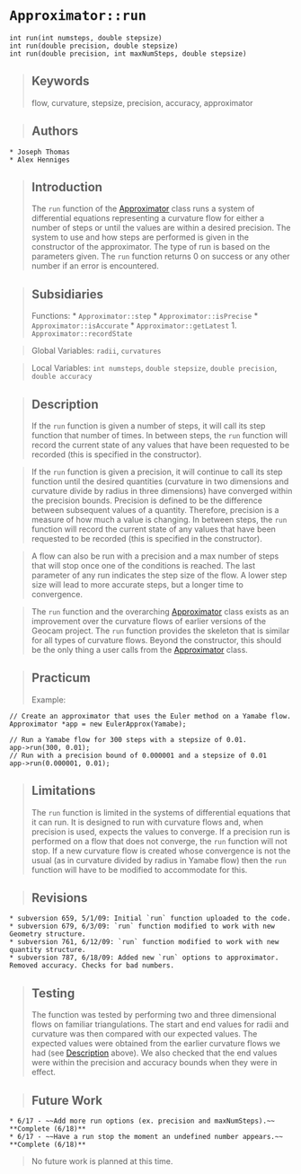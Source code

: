 # `Approximator::run` #
```
int run(int numsteps, double stepsize)	
int run(double precision, double stepsize)
int run(double precision, int maxNumSteps, double stepsize)
```

> ## Keywords ##
> flow, curvature, stepsize, precision, accuracy, approximator

> ## Authors ##
    * Joseph Thomas
    * Alex Henniges

> ## Introduction ##
> The `run` function of the [Approximator](Approximator.md) class runs a system of differential equations representing a curvature flow for either a number of steps or until the values are within a desired precision. The system to use and how steps are performed is given in the constructor of the approximator. The type of run is based on the parameters given. The `run` function returns 0 on success or any other number if an error is encountered.


> ## Subsidiaries ##
> Functions:
    * `Approximator::step`
    * `Approximator::isPrecise`
    * `Approximator::isAccurate`
    * `Approximator::getLatest`
      1. `Approximator::recordState`

> Global Variables: `radii`, `curvatures`

> Local Variables: `int numsteps`, `double stepsize`, `double precision`, `double accuracy`

> ## Description ##
> If the `run` function is given a number of steps, it will call its step function that number of times. In between steps, the `run` function will record the current state of any values that have been requested to be recorded (this is specified in the constructor).

> If the `run` function is given a precision, it will continue to call its step function until the desired quantities (curvature in two dimensions and curvature divide by radius in three dimensions) have converged within the precision bounds. Precision is defined to be the difference between subsequent values of a quantity. Therefore, precision is a measure of how much a value is changing. In between steps, the `run` function will record the current state of any values that have been requested to be recorded (this is specified in the constructor).

> A flow can also be run with a precision and a max number of steps that will stop once one of the conditions is reached. The last parameter of any run indicates the step size of the flow. A lower step size will lead to more accurate steps, but a longer time to convergence.

> The `run` function and the overarching [Approximator](Approximator.md) class exists as an improvement over the curvature flows of earlier versions of the Geocam project. The `run` function provides the skeleton that is similar for all types of curvature flows. Beyond the constructor, this should be the only thing a user calls from the [Approximator](Approximator.md) class.

> ## Practicum ##
> Example:
```
// Create an approximator that uses the Euler method on a Yamabe flow.
Approximator *app = new EulerApprox(Yamabe);

// Run a Yamabe flow for 300 steps with a stepsize of 0.01.
app->run(300, 0.01);
// Run with a precision bound of 0.000001 and a stepsize of 0.01
app->run(0.000001, 0.01);
```

> ## Limitations ##
> The `run` function is limited in the systems of differential equations that it can run. It is designed to run with curvature flows and, when precision is used, expects the values to converge. If a precision run is performed on a flow that does not converge, the `run` function will not stop. If a new curvature flow is created whose convergence is not the usual (as in curvature divided by radius in Yamabe flow) then the `run` function will have to be modified to accommodate for this.

> ## Revisions ##
    * subversion 659, 5/1/09: Initial `run` function uploaded to the code.
    * subversion 679, 6/3/09: `run` function modified to work with new Geometry structure.
    * subversion 761, 6/12/09: `run` function modified to work with new quantity structure.
    * subversion 787, 6/18/09: Added new `run` options to approximator. Removed accuracy. Checks for bad numbers.

> ## Testing ##
> The function was tested by performing two and three dimensional flows on familiar triangulations. The start and end values for radii and curvature was then compared with our expected values. The expected values were obtained from the earlier curvature flows we had (see [Description](#Description.md) above). We also checked that the end values were within the precision and accuracy bounds when they were in effect.

> ## Future Work ##
    * 6/17 - ~~Add more run options (ex. precision and maxNumSteps).~~ **Complete (6/18)**
    * 6/17 - ~~Have a run stop the moment an undefined number appears.~~ **Complete (6/18)**

> No future work is planned at this time.